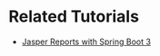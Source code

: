 # Related Tutorials

* [Jasper Reports with Spring Boot 3](https://howtodoinjava.com/spring-boot/spring-boot-jasper-report/)